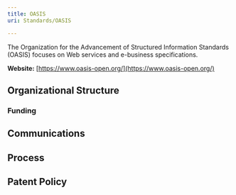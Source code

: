 ```yaml
---
title: OASIS
uri: Standards/OASIS

---
```

The Organization for the Advancement of Structured Information Standards (OASIS) focuses on Web services and e-business specifications.

**Website:** [https://www.oasis-open.org/](https://www.oasis-open.org/)

## Organizational Structure

### Funding

## Communications

## Process

## Patent Policy